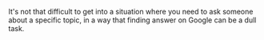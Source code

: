 It's not that difficult to get into a situation where you need to ask someone about a specific topic, in a way that finding answer on Google can be a dull task.